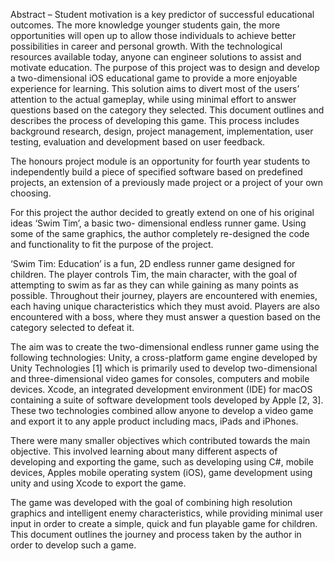 Abstract – Student motivation is a key predictor of successful educational outcomes. The more knowledge younger students gain, the more opportunities will open up to allow those individuals to achieve better possibilities in career and personal growth. With the technological resources available today, anyone can engineer solutions to assist and motivate education. The purpose of this project was to design and develop a two-dimensional iOS educational game to provide a more enjoyable experience for learning. This solution aims to divert most of the users’ attention to the actual gameplay, while using minimal effort to answer questions based on the category they selected. This document outlines and describes the process of developing this game. This process includes background research, design, project management, implementation, user testing, evaluation and development based on user feedback.

The honours project module is an opportunity for fourth year students to independently build a piece of specified software based on predefined projects, an extension of a previously made project or a project of your own choosing.

For this project the author decided to greatly extend on one of his original ideas ‘Swim Tim’, a basic two- dimensional endless runner game. Using some of the same graphics, the author completely re-designed the code and functionality to fit the purpose of the project.

‘Swim Tim: Education’ is a fun, 2D endless runner game designed for children. The player controls Tim, the main character, with the goal of attempting to swim as far as they can while gaining as many points as possible. Throughout their journey, players are encountered with enemies, each having unique characteristics which they must avoid. Players are also encountered with a boss, where they must answer a question based on the category selected to defeat it.

The aim was to create the two-dimensional endless runner game using the following technologies: Unity, a cross-platform game engine developed by Unity Technologies [1] which is primarily used to develop two-dimensional and three-dimensional video games
for consoles, computers and mobile devices. Xcode, an integrated development environment (IDE) for macOS containing a suite of software development tools developed by Apple [2, 3]. These two technologies combined allow anyone to develop a video game and export it to any apple product including macs, iPads and iPhones.

There were many smaller objectives which contributed towards the main objective. This involved learning about many different aspects of developing and exporting the game, such as developing using C#, mobile devices, Apples mobile operating system (iOS), game development using unity and using Xcode to export the game.

The game was developed with the goal of combining high resolution graphics and intelligent enemy characteristics, while providing minimal user input in order to create a simple, quick and fun playable game for children. This document outlines the journey and process taken by the author in order to develop such a game.
